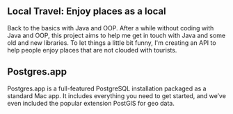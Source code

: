 ## Local Travel: Enjoy places as a local

Back to the basics with Java and OOP. After a while without coding with Java and OOP, this project aims to help me get in touch with Java and some old and new libraries. To let things a little bit funny, I'm creating an API to help people enjoy places that are not clouded with tourists.

## Postgres.app
Postgres.app is a full-featured PostgreSQL installation packaged as a standard Mac app. It includes everything you need to get started, and we’ve even included the popular extension PostGIS for geo data.
